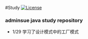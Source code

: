#Study [![License](https://img.shields.io/badge/license-Apache%202-4EB1BA.svg?style=flat-square)](https://www.apache.org/licenses/LICENSE-2.0.html)
### adminsue java study repository

* 1/29 学习了设计模式中的工厂模式
